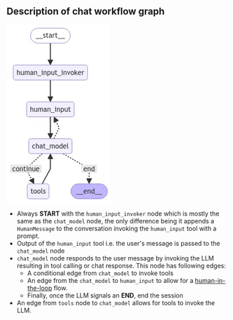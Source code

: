 ## Description of chat workflow graph

![graph_visualization](graph_visualization.png)

- Always **START** with the `human_input_invoker` node which is mostly the same as
the `chat_model` node, the only difference being it appends a `HumanMessage` to
the conversation invoking the `human_input` tool with a prompt.
- Output of the `human_input` tool i.e. the user's message is passed to the `chat_model` node 
- `chat_model` node responds to the user message by invoking the LLM resulting 
in tool calling or chat response. This node has following edges:
  - A conditional edge from `chat_model` to invoke tools
  - An edge from the `chat_model` to `human_input` to allow for a 
  [human-in-the-loop](https://langchain-ai.github.io/langgraph/concepts/agentic_concepts/#human-in-the-loop) 
  flow.
  - Finally, once the LLM signals an **END**, end the session
- An edge from `tools` node to `chat_model` allows for tools to invoke the LLM.

